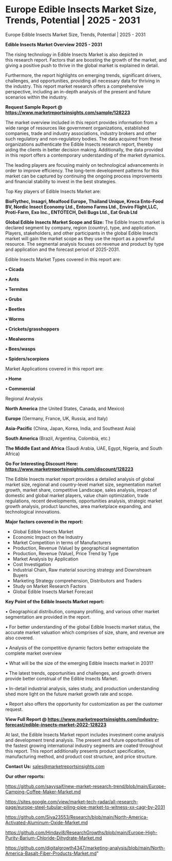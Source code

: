 # Europe Edible Insects Market Size, Trends, Potential | 2025 - 2031
Europe Edible Insects Market Size, Trends, Potential | 2025 - 2031

<Strong> Edible Insects Market Overview 2025 - 2031</strong>

The rising technology in Edible Insects Market is also depicted in this research report. Factors that are boosting the growth of the market, and giving a positive push to thrive in the global market is explained in detail.

Furthermore, the report highlights on emerging trends, significant drivers, challenges, and opportunities, providing all necessary data for thriving in the industry. This report market research offers a comprehensive perspective, including an in-depth analysis of the present and future scenarios within the industry.

<strong>Request Sample Report @ <a href=https://www.marketreportsinsights.com/sample/128223>https://www.marketreportsinsights.com/sample/128223</a></strong>

The market overview included in this report provides information from a wide range of resources like government organizations, established companies, trade and industry associations, industry brokers and other such regulatory and non-regulatory bodies. The data acquired from these organizations authenticate the Edible Insects research report, thereby aiding the clients in better decision making. Additionally, the data provided in this report offers a contemporary understanding of the market dynamics.

The leading players are focusing mainly on technological advancements in order to improve efficiency. The long-term development patterns for this market can be captured by continuing the ongoing process improvements and financial stability to invest in the best strategies.

Top Key players of Edible Insects Market are:

<strong>BioFlythec, Insagri, Mealfood Europe, Thailand Unique, Kreca Ento-Food BV, Nordic Insect Economy Ltd., Entomo Farms Ltd., Enviro Flight,LLC, Proti-Farm, Exo Inc., ENTOTECH, Deli Bugs Ltd., Eat Grub Ltd</strong>

<strong><b>Global Edible Insects Market Scope and Size:</b></strong>
The Edible Insects market is declared segment by company, region (country), type, and application. Players, stakeholders, and other participants in the global Edible Insects market will gain the market scope as they use the report as a powerful resource. The segmental analysis focuses on revenue and product by type and application and the forecast period of 2025-2031.

Edible Insects Market Types covered in this report are:

<strong>• Cicada

• Ants

• Termites

• Grubs

• Beetles

• Worms

• Crickets/grasshoppers

• Mealworms

• Bees/wasps

• Spiders/scorpions</strong>

Market Applications covered in this report are:

<strong>• Home

• Commercial</strong> 

Regional Analysis

<strong>North America</strong> (the United States, Canada, and Mexico)

<strong>Europe</strong> (Germany, France, UK, Russia, and Italy)

<strong>Asia-Pacific</strong> (China, Japan, Korea, India, and Southeast Asia)

<strong>South America</strong> (Brazil, Argentina, Colombia, etc.)

<strong>The Middle East and Africa</strong> (Saudi Arabia, UAE, Egypt, Nigeria, and South Africa)

<strong>Go For Interesting Discount Here: <a href=https://www.marketreportsinsights.com/discount/128223>https://www.marketreportsinsights.com/discount/128223</a></strong>

The Edible Insects market report provides a detailed analysis of global market size, regional and country-level market size, segmentation market growth, market share, competitive Landscape, sales analysis, impact of domestic and global market players, value chain optimization, trade regulations, recent developments, opportunities analysis, strategic market growth analysis, product launches, area marketplace expanding, and technological innovations.

<strong><b>Major factors covered in the report:</b></strong>
<ul>
  <li>Global Edible Insects Market </li>
  <li>Economic Impact on the Industry</li>
  <li>Market Competition in terms of Manufacturers</li>
  <li>Production, Revenue (Value) by geographical segmentation</li>
  <li>Production, Revenue (Value), Price Trend by Type</li>
  <li>Market Analysis by Application</li>
  <li>Cost Investigation</li>
  <li>Industrial Chain, Raw material sourcing strategy and Downstream Buyers</li>
  <li>Marketing Strategy comprehension, Distributors and Traders</li>
  <li>Study on Market Research Factors</li>
  <li>Global Edible Insects Market Forecast</li>
</ul>

<strong><b>Key Point of the Edible Insects Market report:</b></strong>

• Geographical distribution, company profiling, and various other market segmentation are provided in the report.

• For better understanding of the global Edible Insects market status, the accurate market valuation which comprises of size, share, and revenue are also covered.

• Analysis of the competitive dynamic factors better extrapolate the complete market overview

• What will be the size of the emerging Edible Insects market in 2031?

• The latest trends, opportunities and challenges, and growth drivers provide better construal of the Edible Insects Market.

• In-detail industrial analysis, sales study, and production understanding shed more light on the future market growth rate and scope.

• Report also offers the opportunity for customization as per the customer request.

<strong><b>View Full Report @ <a href=https://www.marketreportsinsights.com/industry-forecast/edible-insects-market-2022-128223>https://www.marketreportsinsights.com/industry-forecast/edible-insects-market-2022-128223</a></b></strong>


At last, the Edible Insects Market report includes investment come analysis and development trend analysis. The present and future opportunities of the fastest growing international industry segments are coated throughout this report. This report additionally presents product specification, manufacturing method, and product cost structure, and price structure.

<strong>Contact Us:</strong>
sales@marketreportsinsights.com

<strong>Our other reports:</strong>

<a href=https://github.com/sayysaif/new-market-research-trend/blob/main/Europe-Camping-Coffee-Maker-Market.md>https://github.com/sayysaif/new-market-research-trend/blob/main/Europe-Camping-Coffee-Maker-Market.md</a>

<a href=https://sites.google.com/view/market-tech-radar/all-research-page/europe-steel-tubular-piling-pipe-market-to-witness-xx-cagr-by-2031>https://sites.google.com/view/market-tech-radar/all-research-page/europe-steel-tubular-piling-pipe-market-to-witness-xx-cagr-by-2031</a>

<a href=https://github.com/Siya23553/Research/blob/main/North-America-Activated-Aluminum-Oxide-Market.md>https://github.com/Siya23553/Research/blob/main/North-America-Activated-Aluminum-Oxide-Market.md</a>

<a href=https://github.com/Hindavi8/ResearchGrowths/blob/main/Europe-High-Purity-Barium-Chloride-Dihydrate-Market.md>https://github.com/Hindavi8/ResearchGrowths/blob/main/Europe-High-Purity-Barium-Chloride-Dihydrate-Market.md</a>

<a href=https://github.com/digitalgrowth4347/marketing-analysis/blob/main/North-America-Basalt-Fiber-Products-Market.md>https://github.com/digitalgrowth4347/marketing-analysis/blob/main/North-America-Basalt-Fiber-Products-Market.md</a>"
